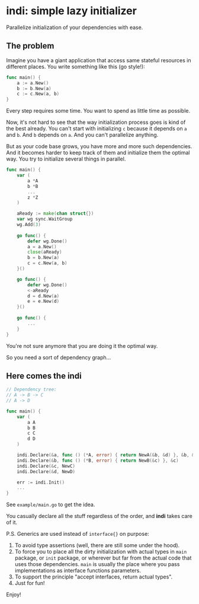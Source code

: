 # **indi**: simple lazy initializer 

Parallelize initialization of your dependencies with ease.

## The problem

Imagine you have a giant application that access same stateful resources in different places. You write something like
this (go style!):

```go
func main() {
    a := a.New()
    b := b.New(a)
    c := c.New(a, b)
}
```

Every step requires some time. You want to spend as little time as possible.

Now, it's not hard to see that the way initialization process goes is kind of the best already. You can't start
with initializing `c` because it depends on `a` and `b`. And `b` depends on `a`. And you can't parallelize anything.

But as your code base grows, you have more and more such dependencies. And it becomes harder to keep track of them and
initialize them the optimal way. You try to initialize several things in parallel.

```go
func main() {
	var (
        a *A
        b *B
        ...
        z *Z
    )

    aReady := make(chan struct{})
    var wg sync.WaitGroup
    wg.Add(3)
	
    go func() {
        defer wg.Done()
        a = a.New()
        close(aReady)
        b = b.New(a)
        c = c.New(a, b)
    }()

    go func() {
        defer wg.Done()
        <-aReady
        d = d.New(a)
        e = e.New(d)
    }()
    
    go func() {
        ...
    }
}
```

You're not sure anymore that you are doing it the optimal way.

So you need a sort of dependency graph...

## Here comes the **indi**

```go
// Dependency tree:
// A -> B -> C
// A -> D

func main() {
    var (
        a A
        b B
        c C
        d D
    )

    indi.Declare(&a, func () (*A, error) { return NewA(&b, &d) }, &b, &d)
    indi.Declare(&b, func () (*B, error) { return NewB(&c) }, &c)
    indi.Declare(&c, NewC)
    indi.Declare(&d, NewD)

    err := indi.Init()
    ...
}
```

See `example/main.go` to get the idea.

You casually declare all the stuff regardless of the order, and **indi** takes care of it.

P.S. Generics are used instead of `interface{}` on purpose:
1. To avoid type assertions (well, there are still some under the hood).
2. To force you to place all the dirty initialization with actual types in `main` package, or `init` package, or
wherever but far from the actual code that uses those dependencies. `main` is usually the place where you pass
implementations as interface functions parameters.
3. To support the principle "accept interfaces, return actual types".
4. Just for fun!

Enjoy!
